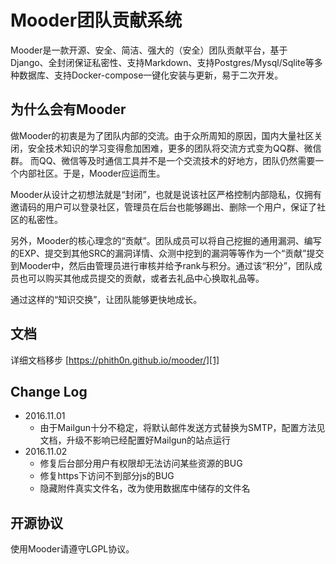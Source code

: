 # Mooder团队贡献系统

Mooder是一款开源、安全、简洁、强大的（安全）团队贡献平台，基于Django、全封闭保证私密性、支持Markdown、支持Postgres/Mysql/Sqlite等多种数据库、支持Docker-compose一键化安装与更新，易于二次开发。

## 为什么会有Mooder

做Mooder的初衷是为了团队内部的交流。由于众所周知的原因，国内大量社区关闭，安全技术知识的学习变得愈加困难，更多的团队将交流方式变为QQ群、微信群。
而QQ、微信等及时通信工具并不是一个交流技术的好地方，团队仍然需要一个内部社区。于是，Mooder应运而生。

Mooder从设计之初想法就是“封闭”，也就是说该社区严格控制内部隐私，仅拥有邀请码的用户可以登录社区，管理员在后台也能够踢出、删除一个用户，保证了社区的私密性。

另外，Mooder的核心理念的“贡献”。团队成员可以将自己挖掘的通用漏洞、编写的EXP、提交到其他SRC的漏洞详情、众测中挖到的漏洞等等作为一个“贡献”提交到Mooder中，然后由管理员进行审核并给予rank与积分。通过该“积分”，团队成员也可以购买其他成员提交的贡献，或者去礼品中心换取礼品等。

通过这样的“知识交换”，让团队能够更快地成长。

## 文档

详细文档移步 [https://phith0n.github.io/mooder/][1]

## Change Log

- 2016.11.01
  - 由于Mailgun十分不稳定，将默认邮件发送方式替换为SMTP，配置方法见文档，升级不影响已经配置好Mailgun的站点运行
- 2016.11.02
  - 修复后台部分用户有权限却无法访问某些资源的BUG
  - 修复https下访问不到部分js的BUG
  - 隐藏附件真实文件名，改为使用数据库中储存的文件名

## 开源协议

使用Mooder请遵守LGPL协议。

[1]: https://phith0n.github.io/mooder/
[2]: http://mooder.daoapp.io/
